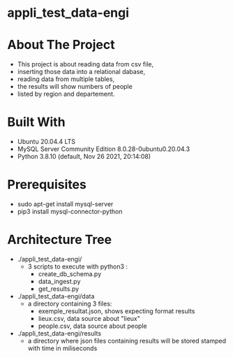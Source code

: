 # appli_test_data-engi
# About The Project 
- This project is about reading data from csv file,
- inserting those data into a relational dabase,
- reading data from multiple tables,
- the results will show numbers of people
- listed by region and departement.

# Built With
- Ubuntu 20.04.4 LTS
- MySQL Server Community Edition 8.0.28-0ubuntu0.20.04.3
- Python 3.8.10 (default, Nov 26 2021, 20:14:08)

# Prerequisites
- sudo apt-get install mysql-server
- pip3 install mysql-connector-python

# Architecture Tree
- ./appli_test_data-engi/
	- 3 scripts to execute with python3 :
		- create_db_schema.py
		- data_ingest.py
		- get_results.py
- ./appli_test_data-engi/data
	- a directory containing 3 files:
		- exemple_resultat.json, shows expecting format results
		- lieux.csv, data source about "lieux"
		- people.csv, data source about people
- ./appli_test_data-engi/results
	- a directory where json files containing results will be stored stamped with time in miliseconds
